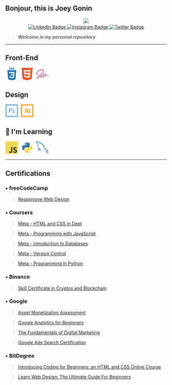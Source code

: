 ## Bonjour, this is Joey Gonin

<div id="header" align="center">
  <img src="https://media.tenor.com/QG4C_3cPgtwAAAAd/pixel-art-train.gif"/>
</div>
<div id="badges" align="center">
  <a href="https://www.linkedin.com/in/joey-gonin-77592879">
    <img src="https://img.shields.io/badge/LinkedIn-blue?style=flat-square&logo=linkedin&logoColor=white" alt="LinkedIn Badge"/>
  </a>
  <a href="https://www.instagram.com/joeygonin/">
    <img src="https://img.shields.io/badge/Instagram-red?style=flat-square&logo=instagram&logoColor=white" alt="Instagram Badge"/>
  </a>
  <a href="https://twitter.com/J_Gonin_">
    <img src="https://img.shields.io/badge/Twitter-blue?style=flat-square&logo=twitter&logoColor=white" alt="Twitter Badge"/>
  </a>
</div>

> **_Welcome in my personal repository_**

---
  
  ## Front-End

  <img src="https://github.com/devicons/devicon/blob/master/icons/css3/css3-plain-wordmark.svg"  title="CSS3" alt="CSS" width="40" height="40"/>&nbsp;
  <img src="https://github.com/devicons/devicon/blob/master/icons/html5/html5-original.svg" title="HTML5" alt="HTML" width="40" height="40"/>&nbsp;
  <img src="https://github.com/devicons/devicon/blob/master/icons/sass/sass-original.svg" title="SASS" alt="SASS" width="40" height="40"/>
  
  ## Design

  <img src="https://github.com/devicons/devicon/blob/master/icons/photoshop/photoshop-line.svg"  title="Photoshop" alt="Photoshop" width="40" height="40"/>&nbsp;
  <img src="https://github.com/devicons/devicon/blob/master/icons/illustrator/illustrator-line.svg" title="Illustrator" alt="Illustrator" width="40" height="40"/>

## :seedling: I'm Learning

<div>  
  <img src="https://github.com/devicons/devicon/blob/master/icons/javascript/javascript-original.svg" title="JavaScript" alt="JavaScript" width="40" height="40"/>&nbsp;
  <img src="https://github.com/devicons/devicon/blob/master/icons/python/python-original.svg" title="Python" alt="Python" width="40" height="40"/>&nbsp;
  <img src="https://github.com/devicons/devicon/blob/master/icons/mysql/mysql-original.svg" title="MySQL" alt="MySQL" width="40" height="40"/>
 </div>

---

## Certifications

### • **freeCodeCamp**

> <a href="https://www.freecodecamp.org/certification/JoeyGonin/responsive-web-design">Responsive Web Design</a>

### • **Coursera**

> <a href="https://coursera.org/share/4febedd4c34851ed85445a3a01ae0289">Meta - HTML and CSS in Dept</a>

> <a href="https://coursera.org/share/3789e2569b399027f35d094dc1561a4f">Meta - Programming with JavaScript</a>

> <a href="https://coursera.org/share/41b397d8b0ecc8adc9e9aca6232cc204">Meta - Introduction to Databases</a>

> <a href="https://coursera.org/share/c296adb53aa48ae4254cc3f450b85828">Meta - Version Control</a>

> <a href="https://coursera.org/share/f45ca7e92e46ba83d877a9cf60c26f26">Meta - Programming in Python</a>

### • **Binance**

> <a href="https://certificate.evidenz.io/check/0192431D0C9264A820C5487DD083F0D975BC9E71DF591045F4BCC269F1E0392FZ0JETHU5ajNLWGtzWm1DakFIUzB1L0FBZlV6YS9ucUhHWHo5YWwxbTdMejlFRWE3">Skill Certificate in Cryptos and Blockchain</a>

### • **Google**

> <a href="https://drive.google.com/file/d/1zxJutXiCf4FIxGjTaREdZ9wN-xCNI9u_/view?usp=sharing">Asset Monetization Assessment</a>

> <a href="https://drive.google.com/file/d/1dHEzRDMBcWqhZjjQRAmzEv1aqkrwF1jh/view?usp=sharing">Google Analytics for Beginners</a>

> <a href="https://drive.google.com/file/d/1PghHcsD27LcVKmQj1zYQlRr2eHHpxXP2/view?usp=sharing">The Fundamentals of Digital Marketing</a>

> <a href="https://drive.google.com/file/d/17CB7L0_-xkbw9oDzXHpvJ9bA8nKuqdsc/view?usp=sharing">Google Ads Search Certification</a>

### • **BitDegree**

> <a href="https://drive.google.com/file/d/125l9MoANLd_-LS99K9nbD3eBE8E67UnJ/view?usp=sharing">Introducing Coding for Beginners: an HTML and CSS Online Course</a>

> <a href="https://drive.google.com/file/d/1LvEf2lfntMrMDi9yOqUPZLC2TNpBjLwK/view?usp=sharing">Learn Web Design: The Ultimate Guide For Beginners</a>
